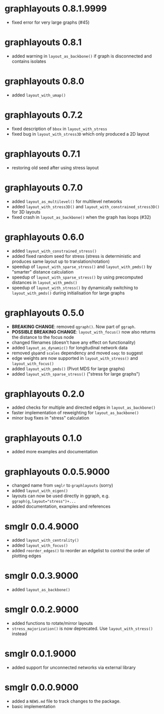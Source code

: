 # graphlayouts 0.8.1.9999

* fixed error for very large graphs (#45)

# graphlayouts 0.8.1

* added warning in `layout_as_backbone()` if graph is disconnected and contains isolates

# graphlayouts 0.8.0

* added `layout_with_umap()`

# graphlayouts 0.7.2

* fixed description of `bbox` in `layout_with_stress`
* fixed bug in `layout_with_stress3D` which only produced a 2D layout

# graphlayouts 0.7.1

* restoring old seed after using stress layout

# graphlayouts 0.7.0

* added `layout_as_multilevel()` for multilevel networks
* added `layout_with_stress3D()` and `layout_with_constrained_stress3D()` for 3D layouts
* fixed  crash in `layout_as_backbone()` when the graph has loops (#32)

# graphlayouts 0.6.0

* added `layout_with_constrained_stress()`
* added fixed random seed for stress (stress is deterministic and produces same layout up to translation/rotation)
* speedup of `layout_with_sparse_stress()` and `layout_with_pmds()` by "smarter" distance calculation
* speedup of `layout_with_sparse_stress()` by using precomputed distances in `layout_with_pmds()`
* speedup of `layout_with_stress()` by dynamically switching to `layout_with_pmds()` during initialisation for large graphs


# graphlayouts 0.5.0

* **BREAKING CHANGE**: removed `qgraph()`. Now part of `ggraph`.
* **POSSIBLE BREAKING CHANGE**: `layout_with_focus()` now also returns the distance to the focus node
* changed filenames (doesn't have any effect on functionality)
* added `layout_as_dynamic()` for longitudinal network data
* removed `gbp`and `scales` dependency and moved `oaqc` to suggest
* edge weights are now supported in `layout_with_stress()` and `layout_with_focus()`
* added `layout_with_pmds()` (Pivot MDS for large graphs)
* added `layout_with_sparse_stress()` ("stress for large graphs")

# graphlayouts 0.2.0

* added checks for multiple and directed edges in `layout_as_backbone()`
* faster implementation of reweighting for `layout_as_backbone()`
* minor bug fixes in "stress" calculation

# graphlayouts 0.1.0

* added more examples and documentation

# graphlayouts 0.0.5.9000

* changed name from `smglr` to `graphlayouts` (sorry)
* added `layout_with_eigen()`
* layouts can now be used directly in ggraph, e.g. `ggraph(g,layout="stress")+...`
* added documentation, examples and references

# smglr 0.0.4.9000

* added `layout_with_centrality()`
* added `layout_with_focus()`
* added `reorder_edges()` to reorder an edgelist to control the order of plotting edges

# smglr 0.0.3.9000

* added `layout_as_backbone()`

# smglr 0.0.2.9000

* added functions to rotate/mirror layouts
* `stress_majorization()` is now deprecated. Use `layout_with_stress()` instead

# smglr 0.0.1.9000

* added support for unconnected networks via external library

# smglr 0.0.0.9000

* added a `NEWS.md` file to track changes to the package.
* basic implementation


